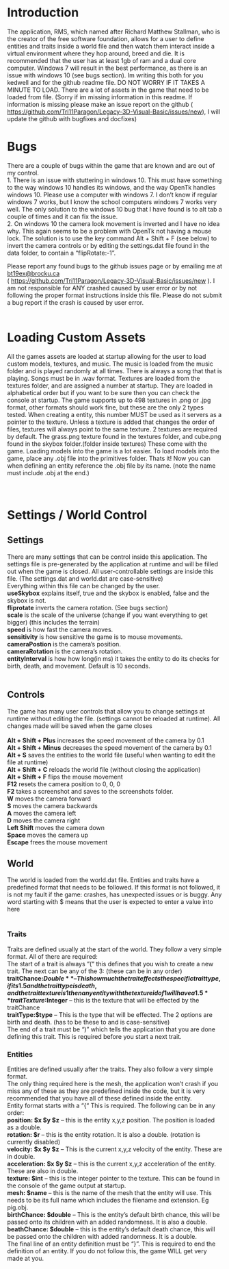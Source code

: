# Introduction
The application, RMS, which named after Richard Matthew Stallman, who is the creator of the free software foundation, allows for a user to define entities and traits inside a world file and then watch them interact inside a virtual environment where they hop around, breed and die. It is recommended that the user has at least 1gb of ram and a dual core computer. Windows 7 will result in the best performance, as there is an issue with windows 10 (see bugs section).  Im writing this both for you kedwell and for the github readme file. DO NOT WORRY IF IT TAKES A MINUTE TO LOAD. There are a lot of assets in the game that need to be loaded from file. (Sorry if im missing information in this readme. If information is missing please make an issue report on the github ( https://github.com/Tri11Paragon/Legacy-3D-Visual-Basic/issues/new), I will update the github with bugfixes and docfixes)

# Bugs
There are a couple of bugs within the game that are known and are out of my control.<br/>
	1. There is an issue with stuttering in windows 10. This must have something to the way windows 10 handles its windows, and the way OpenTk handles windows 10. Please use a computer with windows 7. I don’t know if regular windows 7 works, but I know the school computers windows 7 works very well. The only solution to the windows 10 bug that I have found is to alt tab a couple of times and it can fix the issue.<br/>
	2. On windows 10 the camera look movement is inverted and I have no idea why. This again seems to be a problem with OpenTk not having a mouse lock. The solution is to use the key command Alt + Shift + F (see below) to invert the camera controls or by editing the settings.dat file found in the data folder, to contain a “flipRotate:-1”.<br/>

Please report any found bugs to the github issues page or by emailing me at bt19ex@brocku.ca<br/>
( https://github.com/Tri11Paragon/Legacy-3D-Visual-Basic/issues/new ). I am not responsible for ANY crashed caused by user error or by not following the proper format instructions inside this file. Please do not submit a bug report if the crash is caused by user error.<br/>
<br/>
# Loading Custom Assets
All the games assets are loaded at startup allowing for the user to load custom models, textures, and music. The music is loaded from the music folder and is played randomly at all times. There is always a song that that is playing. Songs must be in .wav format. Textures are loaded from the textures folder, and are assigned a number at startup. They are loaded in alphabetical order but if you want to be sure then you can check the console at startup. The game supports up to 498 textures in .png or .jpg format, other formats should work fine, but these are the only 2 types tested.  When creating a entity, this number MUST be used as it servers as a pointer to the texture. Unless a texture is added that changes the order of files, textures will always point to the same texture. 2 textures are required by default. The grass.png texture found in the textures folder, and cube.png found in the skybox folder.(folder inside textures) These come with the game. Loading models into the game is a lot easier. To load models into the game, place any .obj file into the primitives folder. Thats it! Now you can when defining an entity reference the .obj file by its name. (note the name must include .obj at the end.)<br/>
<br/>
<br/>
# Settings / World Control
## **Settings**<br/>
There are many settings that can be control inside this application. The settings file is pre-generated by the application at runtime and will be filled out when the game is closed. All user-controllable settings are inside this file. (The settings.dat and world.dat are case-sensitive)<br/>
Everything within this file can be changed by the user.<br/>
**useSkybox** explains itself, true and the skybox is enabled, false and the skybox is not.<br/>
**fliprotate** inverts the camera rotation. (See bugs section)<br/>
**scale** is the scale of the universe (change if you want everything to get bigger) (this includes the terrain)<br/>
**speed** is how fast the camera moves.<br/>
**sensitivity** is how sensitive the game is to mouse movements.<br/>
**cameraPostion** is the camera’s position.<br/>
**cameraRotation** is the camera’s rotation.<br/>
**entityInterval** is how how long(in ms) it takes the entity to do its checks for birth, death, and movement. Default is 10 seconds.<br/>
<br/>
## **Controls**<br/>
The game has many user controls that allow you to change settings at runtime without editing the file. (settings cannot be reloaded at runtime). All changes made will be saved when the game closes<br/>
<br/>
**Alt + Shift + Plus** increases the speed movement of the camera by 0.1<br/>
**Alt + Shift + Minus** decreases the speed movement of the camera by 0.1<br/>
**Alt + S** saves the entities to the world file (useful when wanting to edit the file at runtime)<br/>
**Alt + Shift + C** reloads the world file (without closing the application)<br/>
**Alt + Shift + F** flips the mouse movement<br/>
**F12** resets the camera position to 0, 0, 0<br/>
**F2** takes a screenshot and saves to the screenshots folder.<br/>
**W** moves the camera forward<br/>
**S** moves the camera backwards<br/>
**A** moves the camera left<br/>
**D** moves the camera right<br/>
**Left Shift** moves the camera down<br/>
**Space** moves the camera up<br/>
**Escape** frees the mouse movement<br/>

## **World**<br/>
The world is loaded from the world.dat file. Entities and traits have a predefined format that needs to be followed. If this format is not followed, it is not my fault if the game: crashes, has unexpected issues or is buggy. Any word starting with $ means that the user is expected to enter a value into here<br/>
<br/>
### **Traits**<br/>
Traits are defined usually at the start of the world. They follow a very simple format. All of there are required:<br/>
 The start of a trait is always “(“ this defines that you wish to create a new trait.
The next can be any of the 3: (these can be in any order)<br/>
		**traitChance:$Double** – This how much the trait effects the specific trait type, if its 1.5 and the trait type is death, and the trait texture is 1 then any entity with the texture id of 1 will have a 1.5% increase chance of death<br/>
		**traitTexture:$Integer** – this is the texture that will be effected by the traitChance<br/>
		**traitType:$type** – This is the type that will be effected. The 2 options are birth and death. (has to be these to and is case-sensitive)<br/>
The end of a trait must be “)” which tells the application that you are done defining this trait. This is required before you start a next trait.<br/>

### **Entities**<br/>
Entities are defined usually after the traits. They also follow a very simple format.<br/>
The only thing required here is the mesh, the application won’t crash if you miss any of these as they are predefined inside the code, but it is very recommended that you have all of these defined inside the entity.<br/>
Entity format starts with a “{“ This is required. The following can be in any order:<br/>
**position: $x $y $z** – this is the entity x,y,z position. The position is loaded as a double.<br/>
**rotation: $r** – this is the entity rotation. It is also a double. (rotation is currently disabled)<br/>
**velocity: $x $y $z** – This is the current x,y,z velocity of the entity. These are in double.<br/>
**acceleration: $x $y $z** – this is the current x,y,z acceleration of the entity. These are also in double.<br/>
**texture: $int** – this is the integer pointer to the texture. This can be found in the console of the game output at startup.<br/>
**mesh: $name** – this is the name of the mesh that the entity will use. This needs to be its full name which includes the filename and extension. Eg pig.obj.<br/>
**birthChance: $double** – This is the entity’s default birth chance, this will be passed onto its children with an added randomness. It is also a double.<br/>
**beathChance: $double** – this is the entity’s default death chance, this will be passed onto the children with added randomness. It is a double.<br/>
The final line of an entity definition must be “}”. This is required to end the definition of an entity. If you do not follow this, the game WILL get very made at you. <br/>
